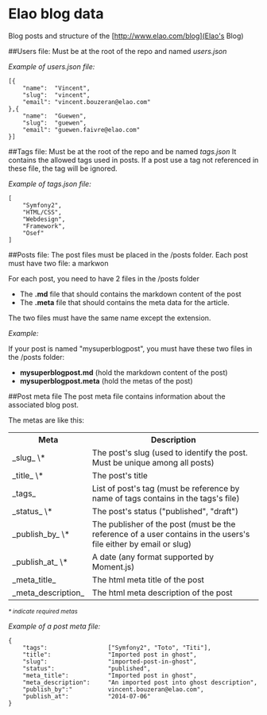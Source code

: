 Elao blog data
===========

Blog posts and structure of the  [http://www.elao.com/blog](Elao's Blog) 


##Users file:
Must be at the root of the repo and named _users.json_


_Example of users.json file:_

    [{
        "name":  "Vincent",
        "slug":  "vincent",
        "email": "vincent.bouzeran@elao.com"
    },{
        "name":  "Guewen",
        "slug":  "guewen",
        "email": "guewen.faivre@elao.com"
    }]


##Tags file:
Must be at the root of the repo and be named _tags.json_
It contains the allowed tags used in posts. If a post use a tag not referenced in these file, the tag will be ignored.

_Example of tags.json file:_

    [
        "Symfony2",
        "HTML/CSS",
        "Webdesign",
        "Framework",
        "Osef"
    ]



##Posts file:
The post files must be placed in the /posts folder. Each post must have two file: a markwon

For each post, you need to have 2 files in the /posts folder

 * The **.md** file that should contains the markdown content of the post
 * The **.meta** file that should contains the meta data for the article.

The two files must have the same name except the extension.

_Example:_

If your post is named "mysuperblogpost", you must have these two files in the /posts folder:

* **mysuperblogpost.md**     (hold the markdown content of the post)
* **mysuperblogpost.meta**   (hold the metas of the post)

##Post meta file
The post meta file contains information about the associated blog post.

The metas are like this:
<table>
	<tr><th>Meta</th><th>Description</th></tr>
	<tr><td>_slug_ \*</td><td>The post's slug (used to identify the post. Must be unique among all posts)</td></tr>
	<tr><td>_title_ \*</td><td>The post's title</td></tr>
	<tr><td>_tags_</td><td>List of post's tag (must be reference by name of tags contains in the tags's file)</td></tr>
	<tr><td>_status_ \*</td><td>The post's status ("published", "draft")</td></tr>
	<tr><td>_publish_by_ \*</td><td>The publisher of the post (must be the reference of a user contains in the users's file either by email or slug)</td></tr>
	<tr><td>_publish_at_ \*</td><td>A date (any format supported by Moment.js)</td></tr>	
	<tr><td>_meta_title_</td><td>The html meta title of the post</td></tr>
	<tr><td>_meta_description_</td><td>The html meta description of the post</td></tr>
</table>
<i><small>* indicate required metas</small></i>


_Example of a post meta file:_

    {
        "tags":	           		["Symfony2", "Toto", "Titi"],
        "title":				"Imported post in ghost",
        "slug":					"imported-post-in-ghost",
        "status":				"published",
        "meta_title":			"Imported post in ghost",
        "meta_description":		"An imported post into ghost description",
        "publish_by":"			vincent.bouzeran@elao.com",
        "publish_at":			"2014-07-06"
    }

